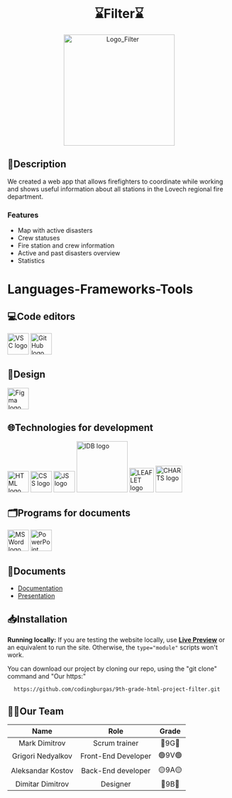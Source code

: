 <h1 align="center">⌛Filter⌛</a></h1>
<p align = "center">
	<img src = "https://github.com/user-attachments/assets/4ac95179-dad0-4ac2-ab69-456191aa2b4e" alt = "Logo_Filter" width="250">
</p>

## 📝Description
We created a web app that allows firefighters to coordinate while working and shows useful information about all stations in the Lovech regional fire department.

### Features
- Map with active disasters
- Crew statuses
- Fire station and crew information
- Active and past disasters overview
- Statistics

# Languages-Frameworks-Tools
## 💻Code editors
<p align="left">
  <a href="https://code.visualstudio.com/"><img src="https://github.com/user-attachments/assets/9263e178-f9eb-4d99-b868-7a170c657e8f" alt="VSC logo" width=48px /></a>
	<a href="https://github.com/"><img src="https://encrypted-tbn0.gstatic.com/images?q=tbn:ANd9GcSbqj9Ii13d6hx5a9kyLnC5A8A96LDSaSZv_w&s" alt="GitHub logo" width=48px /></a>
</p>

## 🎨Design
<p align="left">
	<a href="https://www.figma.com/"><img src="https://github.com/user-attachments/assets/575f5204-6d5d-40c8-8e55-4bab23e69bf8" alt="Figma logo" width=48px/></a>
</p>

## 🌐Technologies for development
<p align="left">
  <a href="https://html.com/"><img src="https://github.com/user-attachments/assets/8d022caa-58bc-4f77-94f6-7ccd717921dd" alt="HTML logo" width=48px /></a>
  <a href="https://css.com/"><img src="https://github.com/user-attachments/assets/3b5258c7-222d-4864-bfa5-96810b3b78d4" alt="CSS logo" width=48px /></a>
  <a href="https://www.javascript.com/"><img src="https://github.com/user-attachments/assets/c6911d65-9d90-4e5c-a602-7b0138f792e9" alt="JS logo" width=48px /></a>
  <a href="https://developer.mozilla.org/en-US/docs/Web/API/IndexedDB_API"><img src="https://github.com/user-attachments/assets/7d337f7e-3407-44cb-8f5f-932628c7886f" alt="IDB logo" width=115px /></a>
  <a href="https://leafletjs.com/"><img src="https://github.com/user-attachments/assets/152a7ed7-ad9d-4511-97df-4d0373553588" alt="LEAFLET logo" width=55px /></a>
  <a href="https://www.chartjs.org/"><img src="https://github.com/user-attachments/assets/40d17fc2-44f4-4cf4-a46d-39375fbb5e2c" alt="CHARTS logo" width=60px /></a>
</p>

## 🗂️Programs for documents
<p align="left">
    <a href="https://www.microsoft.com/en-ww/microsoft-365/word"><img src="https://img.icons8.com/color/344/ms-word.png" alt="MS Word logo" width=48px /></a>
    <a href="https://www.microsoft.com/en-ww/microsoft-365/powerpoint"><img src="https://img.icons8.com/color/344/ms-powerpoint.png" alt="PowerPoint logo" width=48px /></a>
</p>

## 📁Documents
<ul>
    <li><a href = "https://minedusci-my.sharepoint.com/:w:/r/personal/dd40562688_edu_mon_bg/Documents/Desktop/Documetation.docx?d=w9471a577ca564c5b8895caad96fd6d4d&csf=1&web=1&e=FsGNPk"> Documentation </a><br></li>
    <li><a href = ""> Presentation </a><br></li>
</ul>

## 📥Installation
<b>Running locally:</b>
If you are testing the website locally, use **[Live Preview](https://marketplace.visualstudio.com/items?itemName=ms-vscode.live-server)** or an equivalent to run the site. Otherwise, the `type="module"` scripts won't work.

You can download our project by cloning our repo, using the "git clone" command and "Our https:" 
```
  https://github.com/codingburgas/9th-grade-html-project-filter.git
 ```
## 👨‍💻Our Team<br>
| Name | Role | Grade |
|:---:|:---:|:---:|
|Mark Dimitrov|Scrum trainer|🔵9G🔵|
|Grigori Nedyalkov|Front-End Developer|🟢9V🟢|
|Aleksandar Kostov|Back-End developer|🟡9A🟡|
|Dimitar Dimitrov|Designer|🔴9B🔴|
